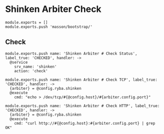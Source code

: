 
# Shinken Arbiter Check

    module.exports = []
    module.exports.push 'masson/bootstrap/'

## Check

    module.exports.push name: 'Shinken Arbiter # Check Status', label_true: 'CHECKED', handler: ->
      @service
        srv_name: 'shinken'
        action: 'check'

    module.exports.push name: 'Shinken Arbiter # Check TCP', label_true: 'CHECKED', handler: ->
      {arbiter} = @config.ryba.shinken
      @execute
        cmd: "echo > /dev/tcp/#{@config.host}/#{arbiter.config.port}"
    
    module.exports.push name: 'Shinken Arbiter # Check HTTP', label_true: 'CHECKED', handler: ->
      {arbiter} = @config.ryba.shinken  
      @execute
        cmd: "curl http://#{@config.host}:#{arbiter.config.port} | grep OK"
